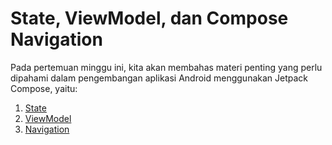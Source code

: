 # State, ViewModel, dan Compose Navigation

Pada pertemuan minggu ini, kita akan membahas materi penting yang perlu dipahami dalam pengembangan aplikasi Android menggunakan Jetpack Compose, yaitu:

1. [State](sub-materi\state.md)
2. [ViewModel](sub-materi\viewmodel.md)
3. [Navigation](#navigation)